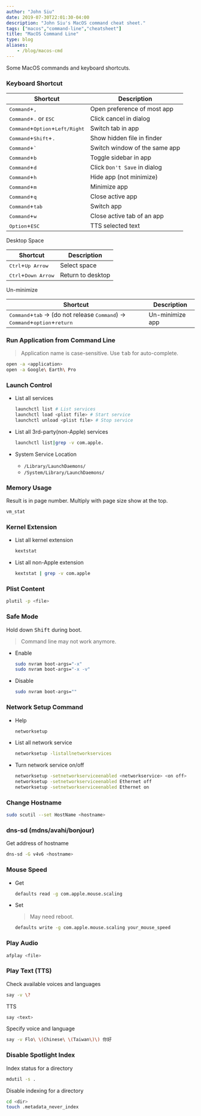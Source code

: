 ```yaml
---
author: "John Siu"
date: 2019-07-30T22:01:30-04:00
description: "John Siu's MacOS command cheat sheet."
tags: ["macos","command-line","cheatsheet"]
title: "MacOS Command Line"
type: blog
aliases:
    - /blog/macos-cmd
---
```

Some MacOS commands and keyboard shortcuts.
<!--more-->

### Keyboard Shortcut

Shortcut|Description
---|---
<kbd>Command</kbd>+<kbd>,</kbd>|Open preference of most app
<kbd>Command</kbd>+<kbd>.</kbd> or <kbd>ESC</kbd>|Click cancel in dialog
<kbd>Command</kbd>+<kbd>Option</kbd>+<kbd>Left/Right</kbd>|Switch tab in app
<kbd>Command</kbd>+<kbd>Shift</kbd>+<kbd>.</kbd>|Show hidden file in finder
<kbd>Command</kbd>+<kbd>`</kbd>|Switch window of the same app
<kbd>Command</kbd>+<kbd>b</kbd>|Toggle sidebar in app
<kbd>Command</kbd>+<kbd>d</kbd>|Click `Don't Save` in dialog
<kbd>Command</kbd>+<kbd>h</kbd>|Hide app (not minimize)
<kbd>Command</kbd>+<kbd>m</kbd>|Minimize app
<kbd>Command</kbd>+<kbd>q</kbd>|Close active app
<kbd>Command</kbd>+<kbd>tab</kbd>|Switch app
<kbd>Command</kbd>+<kbd>w</kbd>|Close active tab of an app
<kbd>Option</kbd>+<kbd>ESC</kbd>|TTS selected text

Desktop Space

Shortcut|Description
---|---
<kbd>Ctrl</kbd>+<kbd>Up Arrow</kbd>|Select space
<kbd>Ctrl</kbd>+<kbd>Down Arrow</kbd>|Return to desktop

Un-minimize

Shortcut|Description
---|---
<kbd>Command</kbd>+<kbd>tab</kbd> -> (do not release <kbd>Command</kbd>) -> <kbd>Command</kbd>+<kbd>option</kbd>+<kbd>return</kbd>|Un-minimize app

### Run Application from Command Line

> Application name is case-sensitive. Use <kbd>tab</kbd> for auto-complete.

```sh
open -a <application>
open -a Google\ Earth\ Pro
```

### Launch Control

- List all services

  ```sh
  launchctl list # List services
  launchctl load <plist file> # Start service
  launchctl unload <plist file> # Stop service
  ```

- List all 3rd-party(non-Apple) services

  ```sh
  launchctl list|grep -v com.apple.
  ```

- System Service Location
  - `/Library/LaunchDaemons/`
  - `/System/Library/LaunchDaemons/`

### Memory Usage

Result is in page number. Multiply with page size show at the top.

```sh
vm_stat
```

### Kernel Extension

- List all kernel extension

  ```sh
  kextstat
  ```

- List all non-Apple extension

  ```sh
  kextstat | grep -v com.apple
  ```

### Plist Content

```sh
plutil -p <file>
```

### Safe Mode

Hold down <kbd>Shift</kbd> during boot.

> Command line may not work anymore.

- Enable

  ```sh
  sudo nvram boot-args="-x"
  sudo nvram boot-args="-x -v"
  ```

- Disable

  ```sh
  sudo nvram boot-args=""
  ```

### Network Setup Command

- Help

  ```sh
  networksetup
  ```

- List all network service

  ```sh
  networksetup -listallnetworkservices
  ```

- Turn network service on/off

  ```sh
  networksetup -setnetworkserviceenabled <networkservice> <on off>
  networksetup -setnetworkserviceenabled Ethernet off
  networksetup -setnetworkserviceenabled Ethernet on
  ```

### Change Hostname

```sh
sudo scutil --set HostName <hostname>
```

### dns-sd (mdns/avahi/bonjour)

Get address of hostname

```sh
dns-sd -G v4v6 <hostname>
```

### Mouse Speed

- Get

  ```sh
  defaults read -g com.apple.mouse.scaling
  ```

- Set

  > May need reboot.

  ```sh
  defaults write -g com.apple.mouse.scaling your_mouse_speed
  ```

### Play Audio

```sh
afplay <file>
```

### Play Text (TTS)

Check available voices and languages

```sh
say -v \?
```

TTS

```sh
say <text>
```

Specify voice and language

```sh
say -v Flo\ \(Chinese\ \(Taiwan\)\) 你好
```

### Disable Spotlight Index

Index status for a directory

```sh
mdutil -s .
```

Disable indexing for a directory

```sh
cd <dir>
touch .metadata_never_index
```